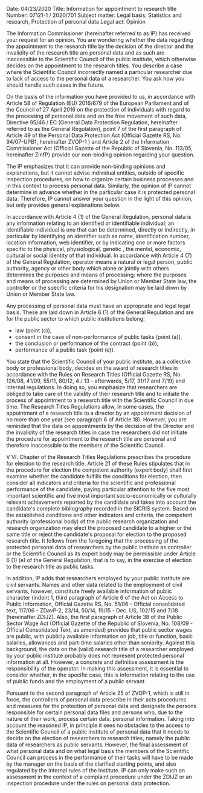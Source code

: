 Date: 04/23/2020
Title: Information for appointment to research title
Number: 07121-1 / 2020/701
Subject matter: Legal basis, Statistics and research, Protection of personal data
Legal act: Opinion

The Information Commissioner (hereinafter referred to as IP) has received your request for an opinion. You are wondering whether the data regarding the appointment to the research title by the decision of the director and the invalidity of the research title are personal data and as such are inaccessible to the Scientific Council of the public institute, which otherwise decides on the appointment to the research titles. You describe a case where the Scientific Council incorrectly named a particular researcher due to lack of access to the personal data of a researcher. You ask how you should handle such cases in the future.

On the basis of the information you have provided to us, in accordance with Article 58 of Regulation (EU) 2016/679 of the European Parliament and of the Council of 27 April 2016 on the protection of individuals with regard to the processing of personal data and on the free movement of such data, Directive 95/46 / EC (General Data Protection Regulation, hereinafter referred to as the General Regulation), point 7 of the first paragraph of Article 49 of the Personal Data Protection Act (Official Gazette RS, No. 94/07-UPB1, hereinafter ZVOP-1 ) and Article 2 of the Information Commissioner Act (Official Gazette of the Republic of Slovenia, No. 113/05, hereinafter ZInfP) provide our non-binding opinion regarding your question.

The IP emphasizes that it can provide non-binding opinions and explanations, but it cannot advise individual entities, outside of specific inspection procedures, on how to organize certain business processes and in this context to process personal data. Similarly, the opinion of IP cannot determine in advance whether in the particular case it is protected personal data. Therefore, IP cannot answer your question in the light of this opinion, but only provides general explanations below.

In accordance with Article 4 (1) of the General Regulation, personal data is any information relating to an identified or identifiable individual; an identifiable individual is one that can be determined, directly or indirectly, in particular by identifying an identifier such as name, identification number, location information, web identifier, or by indicating one or more factors specific to the physical, physiological, genetic , the mental, economic, cultural or social identity of that individual. In accordance with Article 4 (7) of the General Regulation, operator means a natural or legal person, public authority, agency or other body which alone or jointly with others determines the purposes and means of processing; where the purposes and means of processing are determined by Union or Member State law, the controller or the specific criteria for his designation may be laid down by Union or Member State law.

Any processing of personal data must have an appropriate and legal legal basis. These are laid down in Article 6 (1) of the General Regulation and are for the public sector to which public institutions belong:
- law (point (c)),
- consent in the case of non-performance of public tasks (point (a)),
- the conclusion or performance of the contract (point (b)),
- performance of a public task (point (e)).

You state that the Scientific Council of your public institute, as a collective body or professional body, decides on the award of research titles in accordance with the Rules on Research Titles (Official Gazette RS, No. 126/08, 41/09, 55/11, 80/12, 4 / 13 - afterwards, 5/17, 31/17 and 7/19) and internal regulations. In doing so, you emphasize that researchers are obliged to take care of the validity of their research title and to initiate the process of appointment to a research title with the Scientific Council in due time. The Research Titles Regulations allow, in some cases, the appointment of a research title to a director by an appointment decision of no more than one year (see paragraph 6 of Article 18).
However, you are reminded that the data on appointments by the decision of the Director and the invalidity of the research titles in case the researchers did not initiate the procedure for appointment to the research title are personal and therefore inaccessible to the members of the Scientific Council.

V VI. Chapter of the Research Titles Regulations prescribes the procedure for election to the research title. Article 21 of these Rules stipulates that in the procedure for election the competent authority (expert body) shall first examine whether the candidate fulfills the conditions for election, then consider all indicators and criteria for the scientific and professional performance of the candidate, paying particular attention to the five most important scientific and five most important socio-economically or culturally relevant achievements reported by the candidate and takes into account the candidate's complete bibliography recorded in the SICRIS system. Based on the established conditions and other indicators and criteria, the competent authority (professional body) of the public research organization and research organization may elect the proposed candidate to a higher or the same title or reject the candidate's proposal for election to the proposed research title. It follows from the foregoing that the processing of the protected personal data of researchers by the public institute as controller or the Scientific Council as its expert body may be permissible under Article 6 (1) (e) of the General Regulation, that is to say, in the exercise of election to the research title as public tasks.

In addition, IP adds that researchers employed by your public institute are civil servants. Names and other data related to the employment of civil servants, however, constitute freely available information of public character (indent 1, third paragraph of Article 6 of the Act on Access to Public Information, Official Gazette RS, No. 51/06 - Official consolidated text, 117/06 - ZDavP-2, 23/14, 50/14, 19/15 - Dec. US, 102/15 and 7/18 (hereinafter ZDIJZ). Also, the first paragraph of Article 38 of the Public Sector Wage Act (Official Gazette of the Republic of Slovenia, No. 108/09 - Official Consolidated Text, as amended) provides that public sector wages are public, with publicly available information on job, title or function, basic salaries, allowances and part-time salaries other than seniority. Against this background, the data on the (valid) research title of a researcher employed by your public institute probably does not represent protected personal information at all. However, a concrete and definitive assessment is the responsibility of the operator. In making this assessment, it is essential to consider whether, in the specific case, this is information relating to the use of public funds and the employment of a public servant.

Pursuant to the second paragraph of Article 25 of ZVOP-1, which is still in force, the controllers of personal data prescribe in their acts procedures and measures for the protection of personal data and designate the persons responsible for certain personal data files and persons who, due to the nature of their work, process certain data. personal information. Taking into account the reasoned IP, in principle it sees no obstacles to the access to the Scientific Council of a public institute of personal data that it needs to decide on the election of researchers to research titles, namely the public data of researchers as public servants. However, the final assessment of what personal data and on what legal basis the members of the Scientific Council can process in the performance of their tasks will have to be made by the manager on the basis of the clarified starting points, and also regulated by the internal rules of the Institute. IP can only make such an assessment in the context of a complaint procedure under the ZDIJZ or an inspection procedure under the rules on personal data protection.
